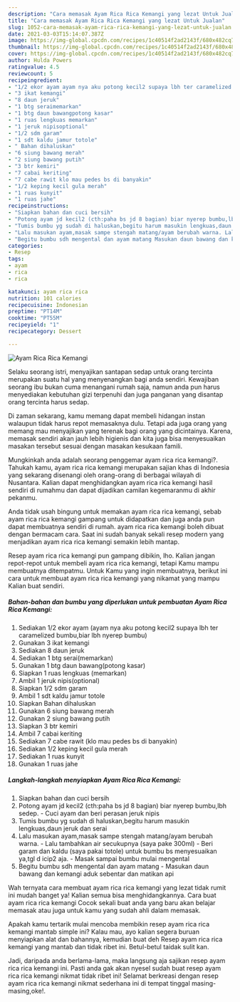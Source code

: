 ```yaml
---
description: "Cara memasak Ayam Rica Rica Kemangi yang lezat Untuk Jualan"
title: "Cara memasak Ayam Rica Rica Kemangi yang lezat Untuk Jualan"
slug: 1052-cara-memasak-ayam-rica-rica-kemangi-yang-lezat-untuk-jualan
date: 2021-03-03T15:14:07.387Z
image: https://img-global.cpcdn.com/recipes/1c40514f2ad2143f/680x482cq70/ayam-rica-rica-kemangi-foto-resep-utama.jpg
thumbnail: https://img-global.cpcdn.com/recipes/1c40514f2ad2143f/680x482cq70/ayam-rica-rica-kemangi-foto-resep-utama.jpg
cover: https://img-global.cpcdn.com/recipes/1c40514f2ad2143f/680x482cq70/ayam-rica-rica-kemangi-foto-resep-utama.jpg
author: Hulda Powers
ratingvalue: 4.5
reviewcount: 5
recipeingredient:
- "1/2 ekor ayam ayam nya aku potong kecil2 supaya lbh ter caramelized bumbubiar lbh nyerep bumbu"
- "3 ikat kemangi"
- "8 daun jeruk"
- "1 btg seraimemarkan"
- "1 btg daun bawangpotong kasar"
- "1 ruas lengkuas memarkan"
- "1 jeruk nipisoptional"
- "1/2 sdm garam"
- "1 sdt kaldu jamur totole"
- " Bahan dihaluskan"
- "6 siung bawang merah"
- "2 siung bawang putih"
- "3 btr kemiri"
- "7 cabai keriting"
- "7 cabe rawit klo mau pedes bs di banyakin"
- "1/2 keping kecil gula merah"
- "1 ruas kunyit"
- "1 ruas jahe"
recipeinstructions:
- "Siapkan bahan dan cuci bersih"
- "Potong ayam jd kecil2 (cth:paha bs jd 8 bagian) biar nyerep bumbu,lbh sedep. Cuci ayam dan beri perasan jeruk nipis"
- "Tumis bumbu yg sudah di haluskan,begitu harum masukin lengkuas,daun jeruk dan serai"
- "Lalu masukan ayam,masak sampe stengah matang/ayam berubah warna. Lalu tambahkan air secukupnya (saya pake 300ml) Beri garam dan kaldu (saya pakai totole) untuk bumbu bs menyesuaikan ya,tgl d icip2 aja. Masak sampai bumbu mulai mengental"
- "Begitu bumbu sdh mengental dan ayam matang Masukan daun bawang dan kemangi aduk sebentar dan matikan api"
categories:
- Resep
tags:
- ayam
- rica
- rica

katakunci: ayam rica rica 
nutrition: 101 calories
recipecuisine: Indonesian
preptime: "PT14M"
cooktime: "PT55M"
recipeyield: "1"
recipecategory: Dessert

---
```



![Ayam Rica Rica Kemangi](https://img-global.cpcdn.com/recipes/1c40514f2ad2143f/680x482cq70/ayam-rica-rica-kemangi-foto-resep-utama.jpg)

Selaku seorang istri, menyajikan santapan sedap untuk orang tercinta merupakan suatu hal yang menyenangkan bagi anda sendiri. Kewajiban seorang ibu bukan cuma menangani rumah saja, namun anda pun harus menyediakan kebutuhan gizi terpenuhi dan juga panganan yang disantap orang tercinta harus sedap.

Di zaman  sekarang, kamu memang dapat membeli hidangan instan walaupun tidak harus repot memasaknya dulu. Tetapi ada juga orang yang memang mau menyajikan yang terenak bagi orang yang dicintainya. Karena, memasak sendiri akan jauh lebih higienis dan kita juga bisa menyesuaikan masakan tersebut sesuai dengan masakan kesukaan famili. 



Mungkinkah anda adalah seorang penggemar ayam rica rica kemangi?. Tahukah kamu, ayam rica rica kemangi merupakan sajian khas di Indonesia yang sekarang disenangi oleh orang-orang di berbagai wilayah di Nusantara. Kalian dapat menghidangkan ayam rica rica kemangi hasil sendiri di rumahmu dan dapat dijadikan camilan kegemaranmu di akhir pekanmu.

Anda tidak usah bingung untuk memakan ayam rica rica kemangi, sebab ayam rica rica kemangi gampang untuk didapatkan dan juga anda pun dapat membuatnya sendiri di rumah. ayam rica rica kemangi boleh dibuat dengan bermacam cara. Saat ini sudah banyak sekali resep modern yang menjadikan ayam rica rica kemangi semakin lebih mantap.

Resep ayam rica rica kemangi pun gampang dibikin, lho. Kalian jangan repot-repot untuk membeli ayam rica rica kemangi, tetapi Kamu mampu membuatnya ditempatmu. Untuk Kamu yang ingin membuatnya, berikut ini cara untuk membuat ayam rica rica kemangi yang nikamat yang mampu Kalian buat sendiri.

<!--inarticleads1-->

##### Bahan-bahan dan bumbu yang diperlukan untuk pembuatan Ayam Rica Rica Kemangi:

1. Sediakan 1/2 ekor ayam (ayam nya aku potong kecil2 supaya lbh ter caramelized bumbu,biar lbh nyerep bumbu)
1. Gunakan 3 ikat kemangi
1. Sediakan 8 daun jeruk
1. Sediakan 1 btg serai(memarkan)
1. Gunakan 1 btg daun bawang(potong kasar)
1. Siapkan 1 ruas lengkuas (memarkan)
1. Ambil 1 jeruk nipis(optional)
1. Siapkan 1/2 sdm garam
1. Ambil 1 sdt kaldu jamur totole
1. Siapkan  Bahan dihaluskan
1. Gunakan 6 siung bawang merah
1. Gunakan 2 siung bawang putih
1. Siapkan 3 btr kemiri
1. Ambil 7 cabai keriting
1. Sediakan 7 cabe rawit (klo mau pedes bs di banyakin)
1. Sediakan 1/2 keping kecil gula merah
1. Sediakan 1 ruas kunyit
1. Gunakan 1 ruas jahe




<!--inarticleads2-->

##### Langkah-langkah menyiapkan Ayam Rica Rica Kemangi:

1. Siapkan bahan dan cuci bersih
1. Potong ayam jd kecil2 (cth:paha bs jd 8 bagian) biar nyerep bumbu,lbh sedep. - Cuci ayam dan beri perasan jeruk nipis
1. Tumis bumbu yg sudah di haluskan,begitu harum masukin lengkuas,daun jeruk dan serai
1. Lalu masukan ayam,masak sampe stengah matang/ayam berubah warna. - Lalu tambahkan air secukupnya (saya pake 300ml) - Beri garam dan kaldu (saya pakai totole) untuk bumbu bs menyesuaikan ya,tgl d icip2 aja. - Masak sampai bumbu mulai mengental
1. Begitu bumbu sdh mengental dan ayam matang - Masukan daun bawang dan kemangi aduk sebentar dan matikan api




Wah ternyata cara membuat ayam rica rica kemangi yang lezat tidak rumit ini mudah banget ya! Kalian semua bisa menghidangkannya. Cara buat ayam rica rica kemangi Cocok sekali buat anda yang baru akan belajar memasak atau juga untuk kamu yang sudah ahli dalam memasak.

Apakah kamu tertarik mulai mencoba membikin resep ayam rica rica kemangi mantab simple ini? Kalau mau, ayo kalian segera buruan menyiapkan alat dan bahannya, kemudian buat deh Resep ayam rica rica kemangi yang mantab dan tidak ribet ini. Betul-betul taidak sulit kan. 

Jadi, daripada anda berlama-lama, maka langsung aja sajikan resep ayam rica rica kemangi ini. Pasti anda gak akan nyesel sudah buat resep ayam rica rica kemangi nikmat tidak ribet ini! Selamat berkreasi dengan resep ayam rica rica kemangi nikmat sederhana ini di tempat tinggal masing-masing,oke!.

